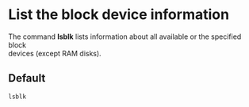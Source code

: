 # List the block device information

The command **lsblk** lists information about all available or the specified block  
devices (except RAM disks).


## Default

```shell
lsblk
```
